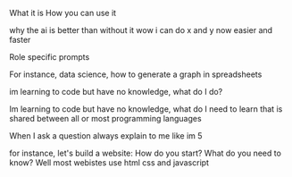












What it is
How you can use it





why the ai is better than without it
wow i can do x and y now easier and faster

Role specific prompts

For instance, data science, how to generate a graph in spreadsheets

im learning to code but have no knowledge, what do I do?

Im learning to code but have no knowledge, what do I need to learn that is shared between all or most programming languages 


When I ask a question always explain to me like im 5


for instance, let's build a website:
How do you start? What do you need to know?
Well most webistes use html css and javascript
